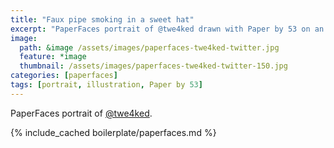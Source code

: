 ```yaml
---
title: "Faux pipe smoking in a sweet hat"
excerpt: "PaperFaces portrait of @twe4ked drawn with Paper by 53 on an iPad."
image: 
  path: &image /assets/images/paperfaces-twe4ked-twitter.jpg 
  feature: *image
  thumbnail: /assets/images/paperfaces-twe4ked-twitter-150.jpg
categories: [paperfaces]
tags: [portrait, illustration, Paper by 53]
---
```


PaperFaces portrait of [@twe4ked](https://twitter.com/twe4ked).

{% include_cached boilerplate/paperfaces.md %}
